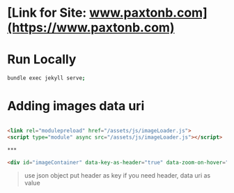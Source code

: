 # [Link for Site: www.paxtonb.com](https://www.paxtonb.com)
# Run Locally

```bash  
bundle exec jekyll serve;     

```

# Adding images data uri

```html

<link rel="modulepreload" href="/assets/js/imageLoader.js">
<script type="module" async src="/assets/js/imageLoader.js"></script>

***

<div id="imageContainer" data-key-as-header="true" data-zoom-on-hover="true" data-img-loader="linuxImages.js" style="width: auto; height: auto;"></div>
```

> use json object put header as key if you need header, data uri as value
